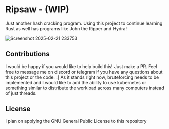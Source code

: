 # Ripsaw - (WIP)
Just another hash cracking program.
Using this project to continue learning Rust as well has programs like John the Ripper and Hydra! 

![Screenshot 2025-02-21 233753](https://github.com/user-attachments/assets/243831f6-5a31-4f4a-8386-baeb00237359)

## Contributions
I would be happy if you would like to help build this! Just make a PR. Feel free to message me on discord or telegram if you have any questions about this project or the code. :]
As it stands right now, bruteforcing needs to be implemented and I would like to add the ability to use kubernetes or something similar to distribute the workload across many computers instead of just threads. 

## License
I plan on applying the GNU General Public License to this repository

